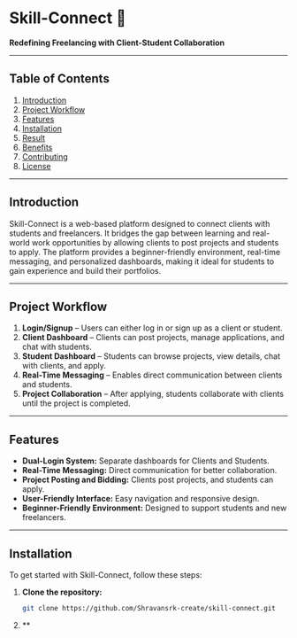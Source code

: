# Skill-Connect 🚀  
**Redefining Freelancing with Client-Student Collaboration**  

---

## Table of Contents  
1. [Introduction](#introduction)  
2. [Project Workflow](#project-workflow)  
3. [Features](#features)  
4. [Installation](#installation)  
5. [Result](#result)  
6. [Benefits](#benefits)  
7. [Contributing](#contributing)  
8. [License](#license)  

---

## Introduction  
Skill-Connect is a web-based platform designed to connect clients with students and freelancers. It bridges the gap between learning and real-world work opportunities by allowing clients to post projects and students to apply. The platform provides a beginner-friendly environment, real-time messaging, and personalized dashboards, making it ideal for students to gain experience and build their portfolios.  

---

## Project Workflow  
1. **Login/Signup** – Users can either log in or sign up as a client or student.  
2. **Client Dashboard** – Clients can post projects, manage applications, and chat with students.  
3. **Student Dashboard** – Students can browse projects, view details, chat with clients, and apply.  
4. **Real-Time Messaging** – Enables direct communication between clients and students.  
5. **Project Collaboration** – After applying, students collaborate with clients until the project is completed.  

---

## Features  
- **Dual-Login System:** Separate dashboards for Clients and Students.  
- **Real-Time Messaging:** Direct communication for better collaboration.  
- **Project Posting and Bidding:** Clients post projects, and students can apply.  
- **User-Friendly Interface:** Easy navigation and responsive design.  
- **Beginner-Friendly Environment:** Designed to support students and new freelancers.  

---

## Installation  
To get started with Skill-Connect, follow these steps:  

1. **Clone the repository:**  
    ```bash
    git clone https://github.com/Shravansrk-create/skill-connect.git

3. **
